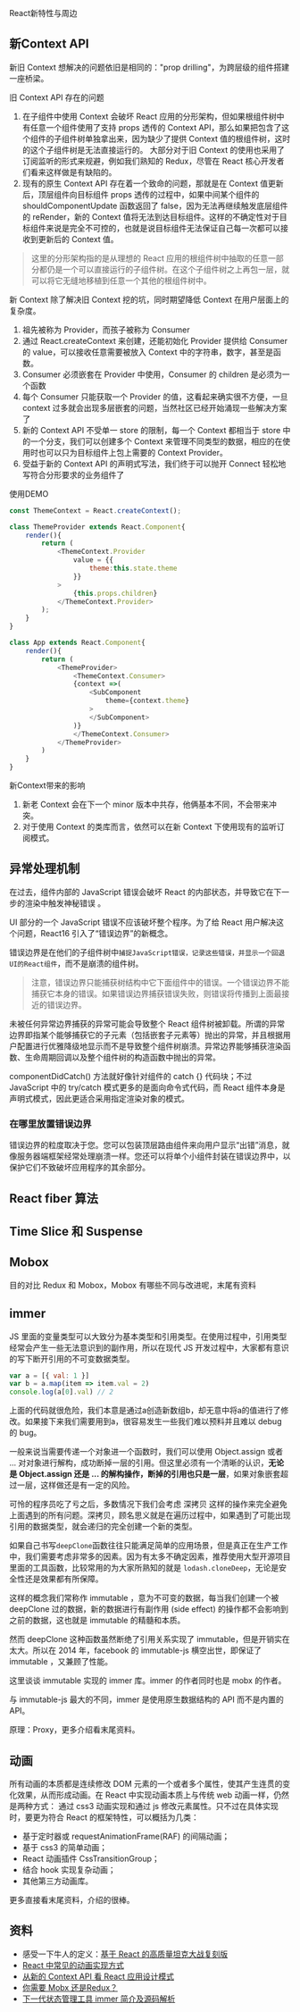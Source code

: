 React新特性与周边

## 新Context API
新旧 Context 想解决的问题依旧是相同的："prop drilling"，为跨层级的组件搭建一座桥梁。

旧 Context API 存在的问题
1. 在子组件中使用 Context 会破坏 React 应用的分形架构，但如果根组件树中有任意一个组件使用了支持 props 透传的 Context API，那么如果把包含了这个组件的子组件树单独拿出来，因为缺少了提供 Context 值的根组件树，这时的这个子组件树是无法直接运行的。
大部分对于旧 Context 的使用也采用了订阅监听的形式来规避，例如我们熟知的 Redux，尽管在 React 核心开发者们看来这样做是有缺陷的。
2. 现有的原生 Context API 存在着一个致命的问题，那就是在 Context 值更新后，顶层组件向目标组件 props  透传的过程中，如果中间某个组件的 shouldComponentUpdate  函数返回了 false，因为无法再继续触发底层组件的 reRender，新的 Context 值将无法到达目标组件。这样的不确定性对于目标组件来说是完全不可控的，也就是说目标组件无法保证自己每一次都可以接收到更新后的 Context 值。

> 这里的分形架构指的是从理想的 React 应用的根组件树中抽取的任意一部分都仍是一个可以直接运行的子组件树。在这个子组件树之上再包一层，就可以将它无缝地移植到任意一个其他的根组件树中。

新 Context 除了解决旧 Context 挖的坑，同时期望降低 Context 在用户层面上的复杂度。
1. 祖先被称为 Provider，而孩子被称为 Consumer
2. 通过 React.createContext 来创建，还能初始化 Provider 提供给 Consumer 的 value，可以接收任意需要被放入 Context 中的字符串，数字，甚至是函数。
3. Consumer 必须嵌套在 Provider 中使用，Consumer 的 children 是必须为一个函数
4. 每个 Consumer 只能获取一个 Provider 的值，这看起来确实很不方便，一旦 context 过多就会出现多层嵌套的问题，当然社区已经开始涌现一些解决方案了
5. 新的 Context API 不受单一 store 的限制，每一个 Context 都相当于 store 中的一个分支，我们可以创建多个 Context 来管理不同类型的数据，相应的在使用时也可以只为目标组件上包上需要的 Context Provider。
6. 受益于新的 Context API 的声明式写法，我们终于可以抛开 Connect 轻松地写符合分形要求的业务组件了

使用DEMO
```js
const ThemeContext = React.createContext();

class ThemeProvider extends React.Component{
    render(){
        return (
            <ThemeContext.Provider
                value = {{
                    theme:this.state.theme
                }}
            >
                {this.props.children}
            </ThemeContext.Provider>
        );
    }
}

class App extends React.Component{
    render(){
        return (
            <ThemeProvider>
                <ThemeContext.Consumer>
                {context =>(
                    <SubComponent
                        theme={context.theme}
                    >
                    </SubComponent>
                )}
                </ThemeContext.Consumer>
            </ThemeProvider>
        )
    }
}
```

新Context带来的影响
1. 新老 Context 会在下一个 minor 版本中共存，他俩基本不同，不会带来冲突。
2. 对于使用 Context 的类库而言，依然可以在新 Context 下使用现有的监听订阅模式。

## 异常处理机制
在过去，组件内部的 JavaScript 错误会破坏 React 的内部状态，并导致它在下一步的渲染中触发神秘错误 。

UI 部分的一个 JavaScript 错误不应该破坏整个程序。为了给 React 用户解决这个问题，React16 引入了“错误边界”的新概念。

错误边界是在他们的子组件树中`捕捉JavaScript错误，记录这些错误，并显示一个回退UI的React组件`，而不是崩溃的组件树。

> 注意，错误边界只能捕获树结构中它下面组件中的错误。一个错误边界不能捕获它本身的错误。如果错误边界捕获错误失败，则错误将传播到上面最接近的错误边界。

未被任何异常边界捕获的异常可能会导致整个 React 组件树被卸载。所谓的异常边界即指某个能够捕获它的子元素（包括嵌套子元素等）抛出的异常，并且根据用户配置进行优雅降级地显示而不是导致整个组件树崩溃。异常边界能够捕获渲染函数、生命周期回调以及整个组件树的构造函数中抛出的异常。

componentDidCatch() 方法就好像针对组件的 catch {} 代码块；不过 JavaScript 中的 try/catch 模式更多的是面向命令式代码，而 React 组件本身是声明式模式，因此更适合采用指定渲染对象的模式。

### 在哪里放置错误边界
错误边界的粒度取决于您。您可以包装顶层路由组件来向用户显示“出错”消息，就像服务器端框架经常处理崩溃一样。您还可以将单个小组件封装在错误边界中，以保护它们不致破坏应用程序的其余部分。

## React fiber 算法

## Time Slice 和 Suspense

## Mobox
目的对比 Redux 和 Mobox，Mobox 有哪些不同与改进呢，末尾有资料

## immer
JS 里面的变量类型可以大致分为基本类型和引用类型。在使用过程中，引用类型经常会产生一些无法意识到的副作用，所以在现代 JS 开发过程中，大家都有意识的写下断开引用的不可变数据类型。
```js
var a = [{ val: 1 }]
var b = a.map(item => item.val = 2)
console.log(a[0].val) // 2
```

上面的代码就很危险，我们本意是通过a创造新数组b，却无意中将a的值进行了修改。如果接下来我们需要用到a，很容易发生一些我们难以预料并且难以 debug 的 bug。

一般来说当需要传递一个对象进一个函数时，我们可以使用 Object.assign 或者 ... 对对象进行解构，成功断掉一层的引用。但这里必须有一个清晰的认识，**无论是 Object.assign 还是 ... 的解构操作，断掉的引用也只是一层**，如果对象嵌套超过一层，这样做还是有一定的风险。

可怜的程序员吃了亏之后，多数情况下我们会考虑 深拷贝 这样的操作来完全避免上面遇到的所有问题。深拷贝，顾名思义就是在遍历过程中，如果遇到了可能出现引用的数据类型，就会递归的完全创建一个新的类型。

如果自己书写`deepClone`函数往往只能满足简单的应用场景，但是真正在生产工作中，我们需要考虑非常多的因素。因为有太多不确定因素，推荐使用大型开源项目里面的工具函数，比较常用的为大家所熟知的就是 `lodash.cloneDeep`，无论是安全性还是效果都有所保障。

这样的概念我们常称作 immutable ，意为不可变的数据，每当我们创建一个被 deepClone 过的数据，新的数据进行有副作用 (side effect) 的操作都不会影响到之前的数据，这也就是 immutable 的精髓和本质。

然而 deepClone 这种函数虽然断绝了引用关系实现了 immutable，但是开销实在太大。所以在 2014 年，facebook 的 immutable-js 横空出世，即保证了 immutable ，又兼顾了性能。

这里谈谈 immutable 实现的 immer 库。immer 的作者同时也是 mobx 的作者。

与 immutable-js 最大的不同，immer 是使用原生数据结构的 API 而不是内置的 API。

原理：Proxy，更多介绍看末尾资料。

## 动画
所有动画的本质都是连续修改 DOM 元素的一个或者多个属性，使其产生连贯的变化效果，从而形成动画。在 React 中实现动画本质上与传统 web 动画一样，仍然是两种方式： 通过 css3 动画实现和通过 js 修改元素属性。只不过在具体实现时，要更为符合 React 的框架特性，可以概括为几类：
* 基于定时器或 requestAnimationFrame(RAF) 的间隔动画；
* 基于 css3 的简单动画；
* React 动画插件 CssTransitionGroup；
* 结合 hook 实现复杂动画；
* 其他第三方动画库。

更多直接看末尾资料，介绍的很棒。

## 资料
* 感受一下牛人的定义：[基于 React 的高质量坦克大战复刻版](https://qianduan.group/posts/5ace13b39fd64d5a7458a8c7)
* [React 中常见的动画实现方式](https://tech.youzan.com/react-animations/)
* [从新的 Context API 看 React 应用设计模式](https://zhuanlan.zhihu.com/p/33925435)
* [你需要 Mobx 还是Redux？](http://blog.codingplayboy.com/2018/02/11/mobx-vs-redux/)
* [下一代状态管理工具 immer 简介及源码解析](https://zhangzhao.name/2018/02/01/immer%20-%20immutable/)
